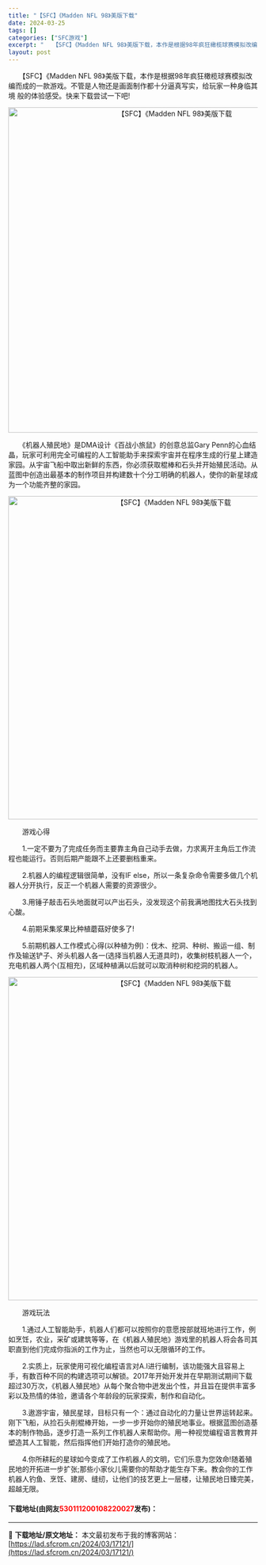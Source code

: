 ```yaml
---
title: "【SFC】《Madden NFL 98》美版下载"
date: 2024-03-25
tags: []
categories: ["SFC游戏"]
excerpt: "　　【SFC】《Madden NFL 98》美版下载，本作是根据98年疯狂橄榄球赛模拟改编而成的一款游戏。不管是人物还是画面制作都十分逼真写实，给玩家一种身临其境 般的体验感受。快来下载尝试一下吧! 　　《机器人殖民地》是DMA设计《百战小旅鼠》的创意总监Gary Penn的心血结晶，玩家可利用完全&hellip;"
layout: post
---
```


 <p>　　【SFC】《Madden NFL 98》美版下载，本作是根据98年疯狂橄榄球赛模拟改编而成的一款游戏。不管是人物还是画面制作都十分逼真写实，给玩家一种身临其境 般的体验感受。快来下载尝试一下吧!</p> <p align="center"><img align="" border="0" src="https://lad.sfcrom.cn/wp-content/uploads/2024/03/20240325_6600bf641a9c9.png" width="657" alt="【SFC】《Madden NFL 98》美版下载" /></p> <p>　　《机器人殖民地》是DMA设计《百战小旅鼠》的创意总监Gary Penn的心血结晶，玩家可利用完全可编程的人工智能助手来探索宇宙并在程序生成的行星上建造家园。从宇宙飞船中取出新鲜的东西，你必须获取棍棒和石头并开始殖民活动。从蓝图中创造出最基本的制作项目并构建数十个分工明确的机器人，使你的新星球成为一个功能齐整的家园。</p> <p align="center"><img align="" border="0" src="https://lad.sfcrom.cn/wp-content/uploads/2024/03/20240325_6600bf65aad6d.png" width="653" alt="【SFC】《Madden NFL 98》美版下载" /></p> <p>　　游戏心得</p> <p>　　1.一定不要为了完成任务而主要靠主角自己动手去做，力求离开主角后工作流程也能运行。否则后期产能跟不上还要删档重来。</p> <p>　　2.机器人的编程逻辑很简单，没有IF else，所以一条复杂命令需要多做几个机器人分开执行，反正一个机器人需要的资源很少。</p> <p>　　3.用锤子敲击石头地面就可以产出石头，没发现这个前我满地图找大石头找到心酸。</p> <p>　　4.前期采集浆果比种植蘑菇好使多了!</p> <p>　　5.前期机器人工作模式心得(以种植为例)：伐木、挖洞、种树、搬运一组、制作及输送铲子、斧头机器人各一(选择当机器人无道具时)，收集树枝机器人一个，充电机器人两个(互相充)，区域种植满以后就可以取消种树和挖洞的机器人。</p> <p align="center"><img align="" border="0" src="https://lad.sfcrom.cn/wp-content/uploads/2024/03/20240325_6600bf673de67.png" width="653" alt="【SFC】《Madden NFL 98》美版下载" /></p> <p>　　游戏玩法</p> <p>　　1.通过人工智能助手，机器人们都可以按照你的意愿按部就班地进行工作，例如烹饪，农业，采矿或建筑等等，在《机器人殖民地》游戏里的机器人将会各司其职直到他们完成你指派的工作为止，当然也可以无限循环的工作。</p> <p>　　2.实质上，玩家使用可视化编程语言对A.I进行编制，该功能强大且容易上手，有数百种不同的构建选项可以解锁。2017年开始开发并在早期测试期间下载超过30万次，《机器人殖民地》从每个聚合物中迸发出个性，并且旨在提供丰富多彩以及热情的体验，邀请各个年龄段的玩家探索，制作和自动化。</p> <p>　　3.遨游宇宙，殖民星球，目标只有一个：通过自动化的力量让世界运转起来。刚下飞船，从捡石头削棍棒开始，一步一步开始你的殖民地事业。根据蓝图创造基本的制作物品，逐步打造一系列工作机器人来帮助你。用一种视觉编程语言教育并塑造其人工智能，然后指挥他们开始打造你的殖民地。</p> <p>　　4.你所耕耘的星球如今变成了工作机器人的文明，它们乐意为您效命!随着殖民地的开拓进一步扩张;那些小家伙儿需要你的帮助才能生存下来。教会你的工作机器人钓鱼、烹饪、建房、缝纫，让他们的技艺更上一层楼，让殖民地日臻完美，超越无限。</p> <p><h4>下载地址(由网友<font color="red">530111200108220027</font>发布)：</h4></p> 

---
📖 **下载地址/原文地址：** 本文最初发布于我的博客网站：[https://lad.sfcrom.cn/2024/03/17121/](https://lad.sfcrom.cn/2024/03/17121/)
